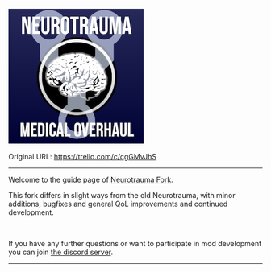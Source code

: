 ![NT-thumb.jpg\|200](./Neurotrauma%20Fork%20-%20Attachments/6718d3e5473540f134cda043.jpg)

Original URL: https://trello.com/c/cgGMvJhS

---

Welcome to the guide page of [Neurotrauma Fork](https://steamcommunity.com/sharedfiles/filedetails/?id=3190189044 "‌").

This fork differs in slight ways from the old Neurotrauma, with minor additions, bugfixes and general QoL improvements and continued development.

‌

If you have any further questions or want to participate in mod development you can join [the discord server](https://discord.gg/4Yku7qPCYN "‌").

---

